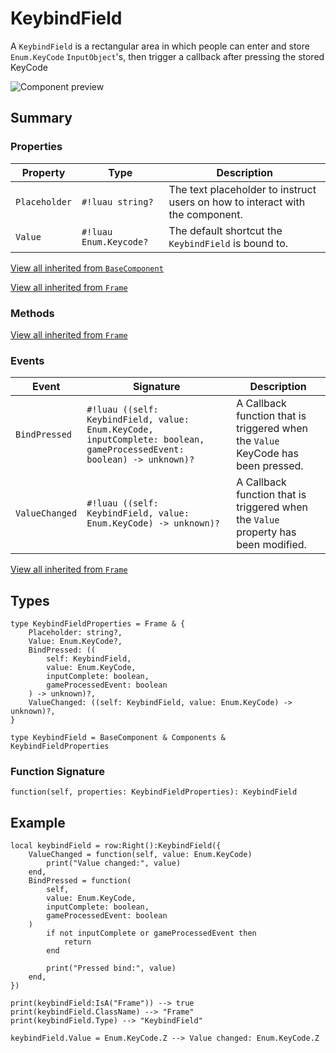 # KeybindField

A `KeybindField` is a rectangular area in which people can enter and store `Enum.KeyCode` `InputObject`'s, then trigger a callback after pressing the stored KeyCode

![Component preview](../assets/component_field.png)

## Summary

### Properties

| Property       | Type       | Description |
|----------------|------------|-------------|
| `Placeholder` | `#!luau string?` | The text placeholder to instruct users on how to interact with the component. |
| `Value` | `#!luau Enum.Keycode?` | The default shortcut the `KeybindField` is bound to. |

[View all inherited from `BaseComponent`](./index.md/#properties)

[View all inherited from `Frame`](https://create.roblox.com/docs/reference/engine/classes/Frame#summary-properties)

### Methods

[View all inherited from `Frame`](https://create.roblox.com/docs/reference/engine/classes/Frame#summary-methods)

### Events

| Event          | Signature     | Description |
|----------------|---------------|-------------|
| `BindPressed` | `#!luau ((self: KeybindField, value: Enum.KeyCode, inputComplete: boolean, gameProcessedEvent: boolean) -> unknown)?` | A Callback function that is triggered when the `Value` KeyCode has been pressed. |
| `ValueChanged` | `#!luau ((self: KeybindField, value: Enum.KeyCode) -> unknown)?` | A Callback function that is triggered when the `Value` property has been modified. |

[View all inherited from `Frame`](https://create.roblox.com/docs/reference/engine/classes/Frame#summary-events)

## Types

```luau
type KeybindFieldProperties = Frame & {
    Placeholder: string?,
    Value: Enum.KeyCode?,
    BindPressed: ((
        self: KeybindField,
        value: Enum.KeyCode,
        inputComplete: boolean,
        gameProcessedEvent: boolean
    ) -> unknown)?,
    ValueChanged: ((self: KeybindField, value: Enum.KeyCode) -> unknown)?,
}

type KeybindField = BaseComponent & Components & KeybindFieldProperties
```

### Function Signature

```luau
function(self, properties: KeybindFieldProperties): KeybindField
```

## Example

```luau
local keybindField = row:Right():KeybindField({
    ValueChanged = function(self, value: Enum.KeyCode)
        print("Value changed:", value)
    end,
    BindPressed = function(
        self,
        value: Enum.KeyCode,
        inputComplete: boolean,
        gameProcessedEvent: boolean
    )
        if not inputComplete or gameProcessedEvent then
            return
        end

        print("Pressed bind:", value)
    end,
})

print(keybindField:IsA("Frame")) --> true
print(keybindField.ClassName) --> "Frame"
print(keybindField.Type) --> "KeybindField"

keybindField.Value = Enum.KeyCode.Z --> Value changed: Enum.KeyCode.Z
```
